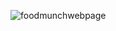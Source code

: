 ![foodmunchwebpage](https://github.com/user-attachments/assets/444e7701-ecbe-417a-9fb5-fe8592939ddf)
